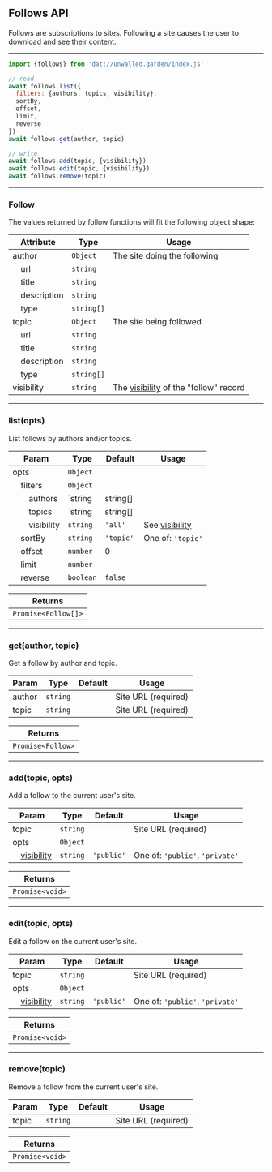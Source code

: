 ## Follows API

Follows are subscriptions to sites. Following a site causes the user to download and see their content.

---

```js
import {follows} from 'dat://unwalled.garden/index.js'

// read
await follows.list({
  filters: {authors, topics, visibility},
  sortBy,
  offset,
  limit,
  reverse
})
await follows.get(author, topic)

// write
await follows.add(topic, {visibility})
await follows.edit(topic, {visibility})
await follows.remove(topic)
```

---

### Follow

The values returned by follow functions will fit the following object shape:

|Attribute|Type|Usage|
|-|-|-|
|author</var>|`Object`|The site doing the following|
|&emsp;url</var>|`string`||
|&emsp;title</var>|`string`||
|&emsp;description</var>|`string`||
|&emsp;type</var>|`string[]`||
|topic</var>|`Object`|The site being followed|
|&emsp;url</var>|`string`||
|&emsp;title</var>|`string`||
|&emsp;description</var>|`string`||
|&emsp;type</var>|`string[]`||
|visibility</var>|`string`|The [visibility](/docs/common-fields#visibility) of the "follow" record|

---

### list(opts)

List follows by authors and/or topics.

|Param|Type|Default|Usage|
|-|-|-|-|
|opts|`Object`|||
|&emsp;filters|`Object`|||
|&emsp;&emsp;authors|`string|string[]`||Site URLs|
|&emsp;&emsp;topics|`string|string[]`||Site URLs|
|&emsp;&emsp;visibility|`string`|`'all'`|See [visibility](/docs/common-fields#visibility)|
|&emsp;sortBy|`string`|`'topic'`|One of: `'topic'`|
|&emsp;offset|`number`|0||
|&emsp;limit|`number`|||
|&emsp;reverse|`boolean`|`false`||

|Returns|
|-|
|`Promise<Follow[]>`|

---

### get(author, topic)

Get a follow by author and topic.

|Param|Type|Default|Usage|
|-|-|-|-|
|author|`string`||Site URL (required)|
|topic|`string`||Site URL (required)|

|Returns|
|-|
|`Promise<Follow>`|

---

### add(topic, opts)

Add a follow to the current user's site.

|Param|Type|Default|Usage|
|-|-|-|-|
|topic|`string`||Site URL (required)|
|opts|`Object`|||
|&emsp;[visibility](/docs/common-fields#visibility)|`string`|`'public'`|One of: `'public'`, `'private'`|

|Returns|
|-|
|`Promise<void>`|

---

### edit(topic, opts)

Edit a follow on the current user's site.

|Param|Type|Default|Usage|
|-|-|-|-|
|topic|`string`||Site URL (required)|
|opts|`Object`|||
|&emsp;[visibility](/docs/common-fields#visibility)|`string`|`'public'`|One of: `'public'`, `'private'`|

|Returns|
|-|
|`Promise<void>`|

---

### remove(topic)

Remove a follow from the current user's site.

|Param|Type|Default|Usage|
|-|-|-|-|
|topic|`string`||Site URL (required)|

|Returns|
|-|
|`Promise<void>`|